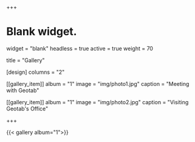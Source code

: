 +++
# Blank widget.
widget = "blank" 
headless = true
active = true
weight = 70

title = "Gallery"

[design]
columns = "2"

[[gallery_item]]
album = "1"
image = "img/photo1.jpg"
caption = "Meeting with Geotab"

[[gallery_item]]
album = "1"
image = "img/photo2.jpg"
caption = "Visiting Geotab's Office"

+++

{{< gallery album="1">}}